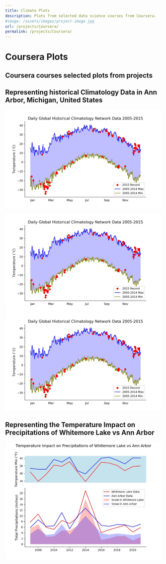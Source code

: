 ```yaml
---
title: Climate Plots
description: Plots from selected data science courses from Coursera.
#image: /assets/images/project-image.jpg
url: /projects/Coursera/
permalink: /projects/Coursera/
---
```

# Coursera Plots
## Coursera courses selected plots from projects

## Representing historical Climatology Data in Ann Arbor, Michigan, United States

![Daily Global Historical Climatology Network Data](./_projects/Coursera/Assignment_2.jpeg)

<img src="./_projects/Coursera/Assignment_2.jpeg" alt="lasagna">
<img src="/_projects/Coursera/Assignment_2.jpeg" alt="lasagna">

##  Representing the Temperature Impact on Precipitations of Whitemore Lake vs Ann Arbor

![Temp Impact on Precipitations](./_projects/Coursera/assignment4.jpeg)
